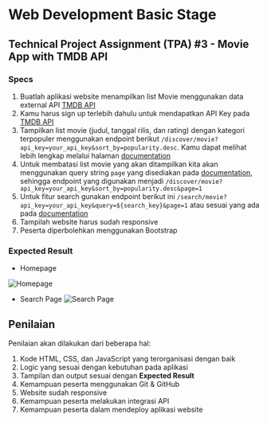 # Web Development Basic Stage

## Technical Project Assignment (TPA) #3 - Movie App with TMDB API

### Specs

1. Buatlah aplikasi website menampilkan list Movie menggunakan data external API [TMDB API](https://developers.themoviedb.org/3/getting-started/introduction)
2. Kamu harus sign up terlebih dahulu untuk mendapatkan API Key pada [TMDB API](https://www.themoviedb.org/documentation/api)
3. Tampilkan list movie (judul, tanggal rilis, dan rating) dengan kategori terpopuler menggunakan endpoint berikut `/discover/movie?api_key=your_api_key&sort_by=popularity.desc`. Kamu dapat melihat lebih lengkap melalui halaman [documentation](https://developers.themoviedb.org/3/discover/movie-discover)
4. Untuk membatasi list movie yang akan ditampilkan kita akan menggunakan query string `page` yang disediakan pada [documentation](https://developers.themoviedb.org/3/discover/movie-discover), sehingga endpoint yang digunakan menjadi `/discover/movie?api_key=your_api_key&sort_by=popularity.desc&page=1`
5. Untuk fitur search gunakan endpoint berikut ini `/search/movie?api_key=your_api_key&query=${search_key}&page=1` atau sesuai yang ada pada [documentation](https://developers.themoviedb.org/3/search/search-movies)
6. Tampilah website harus sudah responsive
7. Peserta diperbolehkan menggunakan Bootstrap

### Expected Result

- Homepage

![Homepage](https://skilvul-prod-01.s3.ap-southeast-1.amazonaws.com/lesson/full-stack-assignment/tpa-003-homepage.png)

- Search Page
  ![Search Page](https://skilvul-prod-01.s3.ap-southeast-1.amazonaws.com/lesson/full-stack-assignment/tpa-003-search-page.png)

## Penilaian

Penilaian akan dilakukan dari beberapa hal:

1. Kode HTML, CSS, dan JavaScript yang terorganisasi dengan baik
2. Logic yang sesuai dengan kebutuhan pada aplikasi
3. Tampilan dan output sesuai dengan **Expected Result**
4. Kemampuan peserta menggunakan Git & GitHub
5. Website sudah responsive
6. Kemampuan peserta melakukan integrasi API
7. Kemampuan peserta dalam mendeploy aplikasi website
